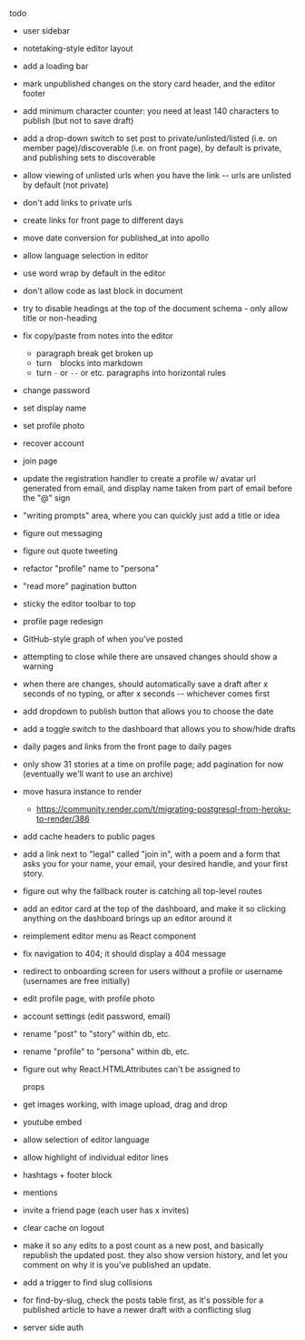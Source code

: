 todo

- user sidebar
- notetaking-style editor layout

- add a loading bar

- mark unpublished changes on the story card header, and the editor footer
- add minimum character counter: you need at least 140 characters to publish
  (but not to save draft)

- add a drop-down switch to set post to private/unlisted/listed (i.e. on member page)/discoverable (i.e. on front page),
  by default is private, and publishing sets to discoverable
- allow viewing of unlisted urls when you have the link -- urls are unlisted by default (not private)
- don't add links to private urls

- create links for front page to different days

- move date conversion for published_at into apollo

- allow language selection in editor
- use word wrap by default in the editor
- don't allow code as last block in document
- try to disable headings at the top of the document schema - only allow title or non-heading
- fix copy/paste from notes into the editor
  * paragraph break get broken up
  * turn ``` ``` blocks into markdown
  * turn `-` or `--` or etc. paragraphs into horizontal rules

- change password
- set display name
- set profile photo
- recover account
- join page

- update the registration handler to create a profile w/ avatar url
  generated from email, and display name taken from part of email
  before the "@" sign

- "writing prompts" area, where you can quickly just add a title or idea

- figure out messaging
- figure out quote tweeting

- refactor "profile" name to "persona"

- "read more" pagination button

- sticky the editor toolbar to top

- profile page redesign
- GitHub-style graph of when you've posted

- attempting to close while there are unsaved changes should show a warning
- when there are changes, should automatically save a draft after x seconds of
  no typing, or after x seconds -- whichever comes first
- add dropdown to publish button that allows you to choose the date
- add a toggle switch to the dashboard that allows you to show/hide drafts
- daily pages and links from the front page to daily pages
- only show 31 stories at a time on profile page; add pagination for now
  (eventually we'll want to use an archive)

- move hasura instance to render
  * https://community.render.com/t/migrating-postgresql-from-heroku-to-render/386
- add cache headers to public pages

- add a link next to "legal" called "join in", with a poem and a form that
  asks you for your name, your email, your desired handle, and your first story.

- figure out why the fallback router is catching all top-level routes

- add an editor card at the top of the dashboard, and make it so clicking
  anything on the dashboard brings up an editor around it
- reimplement editor menu as React component
- fix navigation to 404; it should display a 404 message
- redirect to onboarding screen for users without a profile or username (usernames are free initially)
- edit profile page, with profile photo
- account settings (edit password, email)

- rename "post" to "story" within db, etc.
- rename "profile" to "persona" within db, etc.
- figure out why React.HTMLAttributes can't be assigned to <div> props

- get images working, with image upload, drag and drop
- youtube embed
- allow selection of editor language
- allow highlight of individual editor lines
- hashtags + footer block
- mentions

- invite a friend page (each user has x invites)

- clear cache on logout

- make it so any edits to a post count as a new post, and basically republish
  the updated post. they also show version history, and let you comment on
  why it is you've published an update.

- add a trigger to find slug collisions 
- for find-by-slug, check the posts table first, as it's possible for a
  published article to have a newer draft with a conflicting slug

- server side auth

